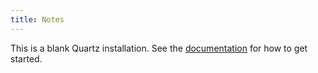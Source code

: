 ```yaml
---
title: Notes
---
```


This is a blank Quartz installation.
See the [documentation](https://quartz.jzhao.xyz) for how to get started.